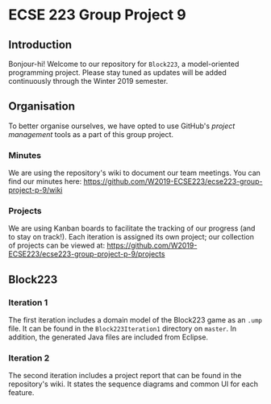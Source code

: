 # ECSE 223 Group Project 9

## Introduction

Bonjour-hi! Welcome to our repository for ```Block223```, a model-oriented programming project. Please stay tuned as updates will be added continuously through the Winter 2019 semester. 

## Organisation

To better organise ourselves, we have opted to use GitHub's *project management* tools as a part of this group project. 

### Minutes

We are using the repository's wiki to document our team meetings. You can find our minutes here: https://github.com/W2019-ECSE223/ecse223-group-project-p-9/wiki

### Projects

We are using Kanban boards to facilitate the tracking of our progress (and to stay on track!). Each iteration is assigned its own project; our collection of projects can be viewed at: https://github.com/W2019-ECSE223/ecse223-group-project-p-9/projects

## Block223

### Iteration 1

The first iteration includes a domain model of the Block223 game as an ```.ump``` file. It can be found in the ```Block223Iteration1``` directory on ```master```. In addition, the generated Java files are included from Eclipse. 

### Iteration 2

The second iteration includes a project report that can be found in the repository's wiki. It states the sequence diagrams and common UI for each feature. 

